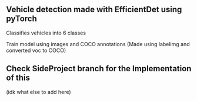 ## Vehicle detection made with EfficientDet using pyTorch
Classifies vehicles into 6 classes

Train model using images and COCO annotations (Made using labelimg and converted voc to COCO)

## Check SideProject branch for the Implementation of this

(idk what else to add here)
